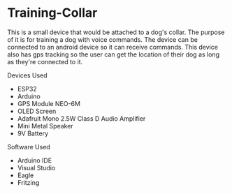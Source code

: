 # Training-Collar

This is a small device that would be attached to a dog's collar. The purpose of it is for training a dog with voice commands. The device can be connected to an android device so it can receive commands. This device also has gps tracking so the user can get the location of their dog as long as they're connected to it.

Devices Used
- ESP32
- Arduino
- GPS Module NEO-6M
- OLED Screen
- Adafruit Mono 2.5W Class D Audio Amplifier
- Mini Metal Speaker
- 9V Battery

Software Used
- Arduino IDE
- Visual Studio
- Eagle
- Fritzing
